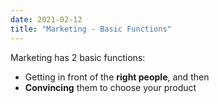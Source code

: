 ```yaml
---
date: 2021-02-12
title: "Marketing - Basic Functions"
---
```


Marketing has 2 basic functions:

- Getting in front of the **right people**, and then
- **Convincing** them to choose your product


